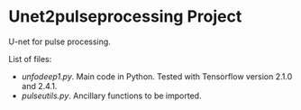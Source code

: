 # Unet2pulseprocessing Project
U-net for pulse processing.

List of files:
- *unfodeep1.py*. Main code in Python. Tested with Tensorflow version 2.1.0 and 2.4.1.
- *pulseutils.py*. Ancillary functions to be imported.
